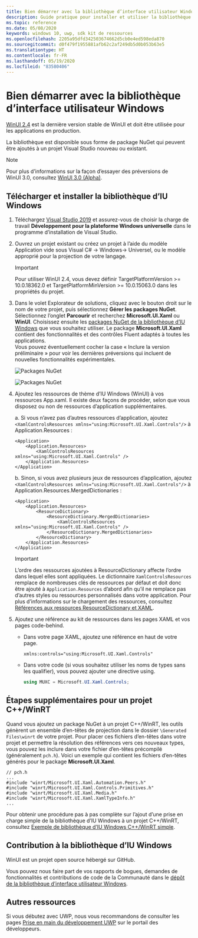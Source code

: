 ```yaml
---
title: Bien démarrer avec la bibliothèque d’interface utilisateur Windows
description: Guide pratique pour installer et utiliser la bibliothèque d’interface utilisateur Windows.
ms.topic: reference
ms.date: 05/08/2020
keywords: windows 10, uwp, sdk kit de ressources
ms.openlocfilehash: 2205a95dfd342503674662d5cb0e4ed598eda870
ms.sourcegitcommit: d0f479f1955881afb62c2af249db5d0b053b63e5
ms.translationtype: HT
ms.contentlocale: fr-FR
ms.lasthandoff: 05/19/2020
ms.locfileid: "83580406"
---
```

# <a name="getting-started-with-the-windows-ui-library"></a>Bien démarrer avec la bibliothèque d’interface utilisateur Windows

[WinUI 2.4](release-notes/winui-2.4.md) est la dernière version stable de WinUI et doit être utilisée pour les applications en production.

La bibliothèque est disponible sous forme de package NuGet qui peuvent être ajoutés à un projet Visual Studio nouveau ou existant.

> [!NOTE]
> Pour plus d’informations sur la façon d’essayer des préversions de WinUI 3.0, consultez [WinUI 3.0 (Alpha)](../winui3/index.md).

## <a name="download-and-install-the-windows-ui-library"></a>Télécharger et installer la bibliothèque d’IU Windows

1. Téléchargez [Visual Studio 2019](https://developer.microsoft.com/windows/downloads) et assurez-vous de choisir la charge de travail **Développement pour la plateforme Windows universelle** dans le programme d’installation de Visual Studio.

2. Ouvrez un projet existant ou créez un projet à l’aide du modèle Application vide sous Visual C# -> Windows-> Universel, ou le modèle approprié pour la projection de votre langage.  

    > [!IMPORTANT]
    > Pour utiliser WinUI 2.4, vous devez définir TargetPlatformVersion >= 10.0.18362.0 et TargetPlatformMinVersion >= 10.0.15063.0 dans les propriétés du projet.

3. Dans le volet Explorateur de solutions, cliquez avec le bouton droit sur le nom de votre projet, puis sélectionnez **Gérer les packages NuGet**. Sélectionnez l’onglet **Parcourir** et recherchez **Microsoft.UI.Xaml** ou **WinUI**. Choisissez ensuite les [packages NuGet de la bibliothèque d’IU Windows](nuget-packages.md) que vous souhaitez utiliser.
Le package **Microsoft.UI.Xaml** contient des fonctionnalités et des contrôles Fluent adaptés à toutes les applications.  
Vous pouvez éventuellement cocher la case « Inclure la version préliminaire » pour voir les dernières préversions qui incluent de nouvelles fonctionnalités expérimentales.

    ![Packages NuGet](images/ManageNugetPackages.png "Image Gérer les packages NuGet")

    ![Packages NuGet](images/NugetPackages.png)

4. Ajoutez les ressources de thème d’IU Windows (WinUI) à vos ressources App.xaml. Il existe deux façons de procéder, selon que vous disposez ou non de ressources d’application supplémentaires.

    a. Si vous n’avez pas d’autres ressources d’application, ajoutez `<XamlControlsResources xmlns="using:Microsoft.UI.Xaml.Controls"/>` à Application.Resources : 

    ``` XAML
    <Application>
        <Application.Resources>
            <XamlControlsResources xmlns="using:Microsoft.UI.Xaml.Controls" /> 
        </Application.Resources>
    </Application>
    ```

    b. Sinon, si vous avez plusieurs jeux de ressources d’application, ajoutez `<XamlControlsResources xmlns="using:Microsoft.UI.Xaml.Controls"/>` à Application.Resources.MergedDictionaries :

    ``` XAML
    <Application>
        <Application.Resources>
            <ResourceDictionary>
                <ResourceDictionary.MergedDictionaries>
                    <XamlControlsResources xmlns="using:Microsoft.UI.Xaml.Controls" />
                </ResourceDictionary.MergedDictionaries> 
            </ResourceDictionary>
        </Application.Resources>
    </Application>
    ```

    > [!IMPORTANT]
    > L’ordre des ressources ajoutées à ResourceDictionary affecte l’ordre dans lequel elles sont appliquées. Le dictionnaire `XamlControlsResources` remplace de nombreuses clés de ressources par défaut et doit donc être ajouté à `Application.Resources` d’abord afin qu’il ne remplace pas d’autres styles ou ressources personnalisés dans votre application. Pour plus d’informations sur le chargement des ressources, consultez [Références aux ressources ResourceDictionary et XAML](https://docs.microsoft.com/windows/uwp/design/controls-and-patterns/resourcedictionary-and-xaml-resource-references).

5. Ajoutez une référence au kit de ressources dans les pages XAML et vos pages code-behind.

    * Dans votre page XAML, ajoutez une référence en haut de votre page.

        ```xaml
        xmlns:controls="using:Microsoft.UI.Xaml.Controls"
        ```

    * Dans votre code (si vous souhaitez utiliser les noms de types sans les qualifier), vous pouvez ajouter une directive using.

        ```csharp
        using MUXC = Microsoft.UI.Xaml.Controls;
        ```

## <a name="additional-steps-for-a-cwinrt-project"></a>Étapes supplémentaires pour un projet C++/WinRT

Quand vous ajoutez un package NuGet à un projet C++/WinRT, les outils génèrent un ensemble d’en-têtes de projection dans le dossier `\Generated Files\winrt` de votre projet. Pour placer ces fichiers d’en-têtes dans votre projet et permettre la résolution des références vers ces nouveaux types, vous pouvez les inclure dans votre fichier d’en-têtes précompilé (généralement `pch.h`). Voici un exemple qui contient les fichiers d’en-têtes générés pour le package **Microsoft.UI.Xaml**.

```cppwinrt
// pch.h
...
#include "winrt/Microsoft.UI.Xaml.Automation.Peers.h"
#include "winrt/Microsoft.UI.Xaml.Controls.Primitives.h"
#include "winrt/Microsoft.UI.Xaml.Media.h"
#include "winrt/Microsoft.UI.Xaml.XamlTypeInfo.h"
...
```

Pour obtenir une procédure pas à pas complète sur l’ajout d’une prise en charge simple de la bibliothèque d’IU Windows à un projet C++/WinRT, consultez [Exemple de bibliothèque d’IU Windows C++/WinRT simple](/windows/uwp/cpp-and-winrt-apis/simple-winui-example).

## <a name="contributing-to-the-windows-ui-library"></a>Contribution à la bibliothèque d’IU Windows

WinUI est un projet open source hébergé sur GitHub.

Vous pouvez nous faire part de vos rapports de bogues, demandes de fonctionnalités et contributions de code de la Communauté dans le [dépôt de la bibliothèque d’interface utilisateur Windows](https://aka.ms/winui).

## <a name="other-resources"></a>Autres ressources 

Si vous débutez avec UWP, nous vous recommandons de consulter les pages [Prise en main du développement UWP](https://developer.microsoft.com/windows/getstarted) sur le portail des développeurs.
